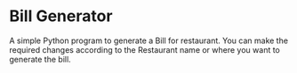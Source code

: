 # Bill Generator
A simple Python program to generate a Bill for restaurant. You can make the required changes according to the Restaurant name or where you want to generate the bill.
